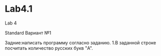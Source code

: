 # Lab4.1
Lab 4 

Standard Вариант №1

Задние:написать программу согласно заданию.
1.В заданной строке посчитать количество русских букв "A". 
